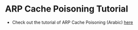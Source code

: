 # ARP Cache Poisoning Tutorial
* Check out the tutorial of ARP Cache Poisoning (Arabic) [here](https://yaracybersec.com/2020/07/23/arp2/)
